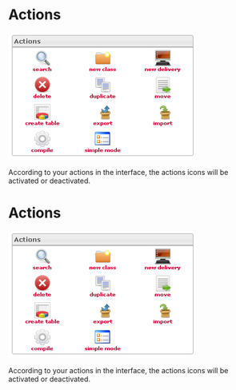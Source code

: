 <!--
author:
    - 'Jérôme Bogaerts'
created_at: '2012-04-12 19:09:37'
updated_at: '2013-03-13 14:03:04'
tags:
    - Deliveries
-->

Actions
=======

![](../resources/deliveries-actions.png)

According to your actions in the interface, the actions icons will be activated or deactivated.

Actions
=======

![](../resources/deliveries-actions.png)

According to your actions in the interface, the actions icons will be activated or deactivated.


